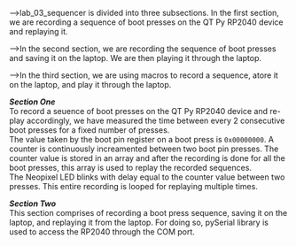 -->lab_03_sequencer is divided into three subsections. In the first section, we are recording a sequence of boot presses on the QT Py RP2040 device and replaying it.

-->In the second section, we are recording the sequence of boot presses and saving it on the laptop. We are then playing it through the laptop.

-->In the third section, we are using macros to record a sequence, atore it on the laptop, and play it through the laptop.

***Section One***</br>
To record a seuence of boot presses on the QT Py RP2040 device and re-play accordingly, we have measured the time between every 2 consecutive boot presses for a fixed number of presses.</br>
The value taken by the boot pin register on a boot press is `0x00000000`. A counter is continuously increamented between two boot pin presses. The counter value is stored in an array and after the recording is done for all the boot presses, this array is used to replay the recorded sequences.</br>
The Neopixel LED blinks with delay equal to the counter value between two presses. 
This entire recording is looped for replaying multiple times. 


***Section Two***</br>
This section comprises of recording a boot press sequence, saving it on the laptop, and replaying it from the laptop. For doing so, pySerial library is used to access the RP2040 through the COM port.</br>




